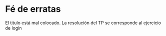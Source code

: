 # Fé de erratas


El titulo está mal colocado. La resolución del TP se corresponde al ejercicio de login

